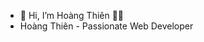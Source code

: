 - 👋 Hi, I’m Hoàng Thiên 🚀🚀
- Hoàng Thiên - Passionate Web Developer

<!---
Thien521999/Thien521999 is a ✨ special ✨ repository because its `README.md` (this file) appears on your GitHub profile.
You can click the Preview link to take a look at your changes.
--->
